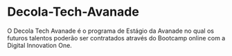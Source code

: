 # Decola-Tech-Avanade
O Decola Tech Avanade é o programa de Estágio da Avanade no qual os futuros talentos poderão ser contratados através do Bootcamp online com a Digital Innovation One.

